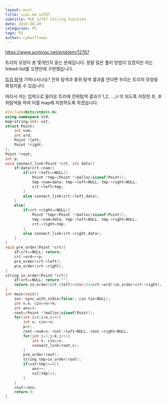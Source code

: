 ```yaml
---
layout: post
title: icpc.me 12767
subtitle: 백준 12767 Ceiling Function
date: 2019-08-20
categories: PS
tags: PS
author: cyberflower
---
```


<https://www.acmicpc.net/problem/12767>

트리의 모양이 총 몇개인지 묻는 문제입니다. 정말 많은 풀이 방법이 있겠지만 저는 linked-list를 오랜만에 구현했습니다.

[트리 탐색](https://cyberflower.github.io/2019/08/04/icpc4256.html) 기억나시나요? 전위 탐색과 중위 탐색 결과를 안다면 우리는 트리의 모양을 확정지을 수 있습니다.

따라서 저는 입력으로 들어온 트리에 전위탐색 결과가 1,2, ...,n 이 되도록 저장한 후, 후위탐색을 하여 이를 map에 저장하도록 하겠습니다.

```cpp
#include<bits/stdc++.h>
using namespace std;
map<string,int> vst;
struct Point{
	int num;
	int ord;
	Point *left;
	Point *right;
};
Point *root;
int p;
void connect_link(Point *crt, int data){
	if(data<crt->num){
		if(crt->left==NULL){
			Point *tmp=(Point *)malloc(sizeof(Point));
			tmp->num=data; tmp->left=NULL; tmp->right=NULL;
			crt->left=tmp;			
		}
		else connect_link(crt->left,data);
	}
	else{
		if(crt->right==NULL){
			Point *tmp=(Point *)malloc(sizeof(Point));
			tmp->num=data; tmp->left=NULL; tmp->right=NULL;
			crt->right=tmp;			
		}
		else connect_link(crt->right,data);		
	}
}
void pre_order(Point *crt){
	if(crt==NULL) return;
	crt->ord=++p;
	pre_order(crt->left);
	pre_order(crt->right);
}
string in_order(Point *crt){
	if(crt==NULL) return "";
	return in_order(crt->left)+char(32+crt->ord)+in_order(crt->right);
}
int main(void){
	ios::sync_with_stdio(false); cin.tie(NULL);
	int n,k; cin>>n>>k;
	int ans=0;
    root=(Point *)malloc(sizeof(Point));
	for(int i=0;i<n;i++){
		int x; cin>>x;
		p=0;
		root->num=x; root->left=NULL; root->right=NULL;
		for(int j=1;j<k;j++){
			int x; cin>>x;			
			connect_link(root,x);
		}
		pre_order(root);
		string tmp=in_order(root);
		if(vst[tmp]==0){
			ans++;
			vst[tmp]=1;
		}
	}
	cout<<ans;
	return 0;
}
```
